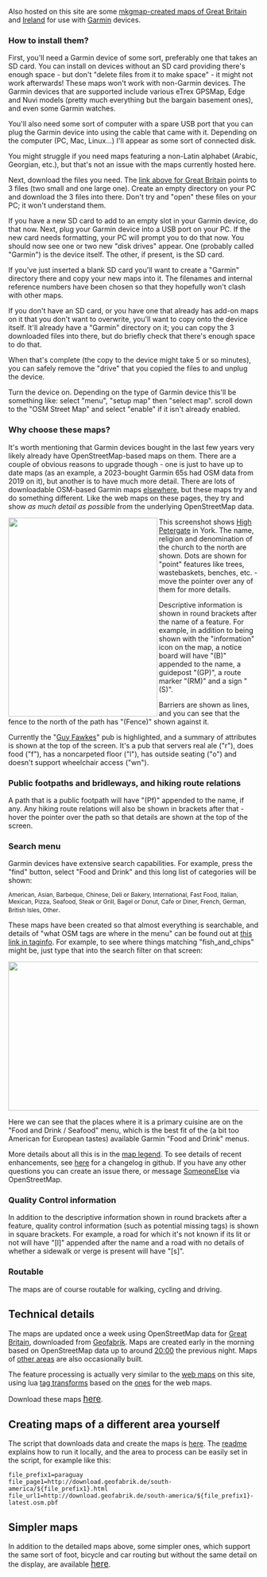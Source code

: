 Also hosted on this site are some [mkgmap-created maps of Great Britain](../mkgmap_maps/ajt03/great-britain/) and [Ireland](../mkgmap_maps/ajt03/ireland-and-northern-ireland/) for use with [Garmin](https://wiki.openstreetmap.org/wiki/Garmin) devices.  

### How to install them?

First, you'll need a Garmin device of some sort, preferably one that takes an SD card.  You can install on devices without an SD card providing there's enough space - but don't "delete files from it to make space" - it might not work afterwards!  These maps won't work with non-Garmin devices.  The Garmin devices that are supported include various eTrex GPSMap, Edge and Nuvi models (pretty much everything but the bargain basement ones), and even some Garmin watches.

You'll also need some sort of computer with a spare USB port that you can plug the Garmin device into using the cable that came with it.  Depending on the computer (PC, Mac, Linux...) I'll appear as some sort of connected disk.

You might struggle if you need maps featuring a non-Latin alphabet (Arabic, Georgian, etc.), but that's not an issue with the maps currently hosted here.

Next, download the files you need.  The [link above for Great Britain](../mkgmap_maps/ajt03/great-britain/) points to 3 files (two small and one large one).  Create an empty directory on your PC and download the 3 files into there.  Don't try and "open" these files on your PC; it won't understand them.  

If you have a new SD card to add to an empty slot in your Garmin device, do that now.  Next, plug your Garmin device into a USB port on your PC.  If the new card needs formatting, your PC will prompt you to do that now.  You should now see one or two new "disk drives" appear.  One (probably called "Garmin") is the device itself.  The other, if present, is the SD card.

If you've just inserted a blank SD card you'll want to create a "Garmin" directory there and copy your new maps into it.  The filenames and internal reference numbers have been chosen so that they hopefully won't clash with other maps.

If you don't have an SD card, or you have one that already has add-on maps on it that you don't want to overwrite, you'll want to copy onto the device itself.  It'll already have a "Garmin" directory on it; you can copy the 3 downloaded files into there, but do briefly check that there's enough space to do that.

When that's complete (the copy to the device might take 5 or so minutes), you can safely remove the "drive" that you copied the files to and unplug the device.

Turn the device on.  Depending on the type of Garmin device this'll be something like: select "menu", "setup map" then "select map".  scroll down to the "OSM Street Map" and select "enable" if it isn't already enabled.

### Why choose these maps?

It's worth mentioning that Garmin devices bought in the last few years very likely already have OpenStreetMap-based maps on them.  There are a couple of obvious reasons to upgrade though - one is just to have up to date maps (as an example, a 2023-bought Garmin 65s had OSM data from 2019 on it), but another is to have much more detail.  There are lots of downloadable OSM-based Garmin maps [elsewhere](https://wiki.openstreetmap.org/wiki/OSM_Map_On_Garmin/Download), but these maps try and do something different.  Like the web maps on these pages, they try and show _as much detail as possible_ from the underlying OpenStreetMap data.

<img align="left" src="https://map.atownsend.org.uk/tmp/IMG_20230719_235909_HDR.jpg" width="300" height="400" />

This screenshot shows [High Petergate](https://www.openstreetmap.org/way/92158611) in York.  The name, religion and denomination of the church to the north are shown.  Dots are shown for "point" features like trees, wastebaskets, benches, etc. - move the pointer over any of them for more details.  

Descriptive information is shown in round brackets after the name of a feature.  For example, in addition to being shown with the "information" icon on the map, a notice board will have "(B)" appended to the name, a guidepost "(GP)", a route marker "(RM)" and a sign "(S)".

Barriers are shown as lines, and you can see that the fence to the north of the path has "(Fence)" shown against it.

Currently the "[Guy Fawkes](https://www.openstreetmap.org/node/736284390)" pub is highlighted, and a summary of attributes is shown at the top of the screen.  It's a pub that servers real ale ("r"), does food ("f"), has a noncarpeted floor ("l"), has outside seating ("o") and doesn't support wheelchair access ("wn").

### Public footpaths and bridleways, and hiking route relations

A path that is a public footpath will have "(Pf)" appended to the name, if any.  Any hiking route relations will also be shown in brackets after that - hover the pointer over the path so that details are shown at the top of the screen.

### Search menu

Garmin devices have extensive search capabilities.  For example, press the "find" button, select "Food and Drink" and this long list of categories will be shown:

<span style="font-size:smaller;">American, Asian, Barbeque, Chinese, Deli or Bakery, International, Fast Food, Italian, Mexican, Pizza, Seafood, Steak or Grill, Bagel or Donut, Cafe or Diner, French, German, British Isles, Other</span>.

These maps have been created so that almost everything is searchable, and details of "what OSM tags are where in the menu" can be found out at [this link in taginfo](https://taginfo.openstreetmap.org/projects/someoneelse_mkgmap_ajt03#tags).  For example, to see where things matching "fish_and_chips" might be, just type that into the search filter on that screen:

<img src="http://map.atownsend.org.uk/tmp/Screenshot_20230720_011507.png" width="1200" height="300" />

Here we can see that the places where it is a primary cuisine are on the "Food and Drink / Seafood" menu, which is the best fit of the (a bit too American for European tastes) available Garmin "Food and Drink" menus.

More details about all this is in the [map legend](legend_mkgmap.html).  To see details of recent enhancements, see [here](changelog_mkgmap.html) for a changelog in github.  If you have any other questions you can create an issue there, or message [SomeoneElse](https://www.openstreetmap.org/message/new/SomeoneElse) via OpenStreetMap.

### Quality Control information

In addition to the descriptive information shown in round brackets after a feature, quality control information (such as potential missing tags) is shown in square brackets. For example, a road for which it's not known if its lit or not will have "[l]" appended after the name and a road with no details of whether a sidewalk or verge is present will have "[s]".

### Routable

The maps are of course routable for walking, cycling and driving.

## Technical details

The maps are updated once a week using OpenStreetMap data for [Great Britain](http://download.geofabrik.de/europe/great-britain.html), downloaded from [Geofabrik](https://www.geofabrik.de/).  Maps are created early in the morning based on OpenStreetMap data up to around [20:00](http://download.geofabrik.de/europe/great-britain.html) the previous night.  Maps of [other areas](https://map.atownsend.org.uk/maps/mkgmap_maps/ajt03/) are also occasionally built.

The feature processing is actually very similar to the [web maps](map.html) on this site, using lua [tag transforms](https://github.com/SomeoneElseOSM/mkgmap_style_ajt/blob/master/transform_03.lua) based on the [ones](https://github.com/SomeoneElseOSM/SomeoneElse-style/blob/master/style.lua) for the web maps.  

Download these maps <span style="font-size:larger;">[here](../mkgmap_maps/ajt03/)</span>.

## Creating maps of a different area yourself

The script that downloads data and create the maps is [here](https://github.com/SomeoneElseOSM/mkgmap_style_ajt/blob/master/garmin_map_etrex_03.sh).  The [readme](https://github.com/SomeoneElseOSM/mkgmap_style_ajt/blob/master/README.md) explains how to run it locally, and the area to process can be easily set in the script, for example like this:

    file_prefix1=paraguay
    file_page1=http://download.geofabrik.de/south-america/${file_prefix1}.html
    file_url1=http://download.geofabrik.de/south-america/${file_prefix1}-latest.osm.pbf

## Simpler maps

In addition to the detailed maps above, some simpler ones, which support the same sort of foot, bicycle and car routing but without the same detail on the display, are available <span style="font-size:larger;">[here](../mkgmap_maps/ajt02/)</span>.
